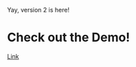 Yay, version 2 is here!

Check out the Demo!
===================

[Link](http://crankharder.github.com/jquery.dateTimePicker/)